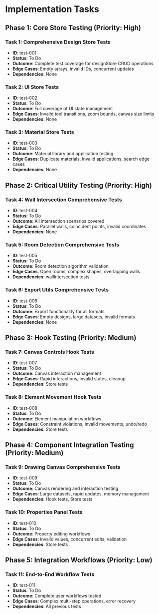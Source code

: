 # Implementation Tasks

## Phase 1: Core Store Testing (Priority: High)

### Task 1: Comprehensive Design Store Tests
- **ID**: test-001
- **Status**: To Do
- **Outcome**: Complete test coverage for designStore CRUD operations
- **Edge Cases**: Empty arrays, invalid IDs, concurrent updates
- **Dependencies**: None

### Task 2: UI Store Tests
- **ID**: test-002
- **Status**: To Do
- **Outcome**: Full coverage of UI state management
- **Edge Cases**: Invalid tool transitions, zoom bounds, canvas size limits
- **Dependencies**: None

### Task 3: Material Store Tests
- **ID**: test-003
- **Status**: To Do
- **Outcome**: Material library and application testing
- **Edge Cases**: Duplicate materials, invalid applications, search edge cases
- **Dependencies**: None

## Phase 2: Critical Utility Testing (Priority: High)

### Task 4: Wall Intersection Comprehensive Tests
- **ID**: test-004
- **Status**: To Do
- **Outcome**: All intersection scenarios covered
- **Edge Cases**: Parallel walls, coincident points, invalid coordinates
- **Dependencies**: None

### Task 5: Room Detection Comprehensive Tests
- **ID**: test-005
- **Status**: To Do
- **Outcome**: Room detection algorithm validation
- **Edge Cases**: Open rooms, complex shapes, overlapping walls
- **Dependencies**: wallIntersection tests

### Task 6: Export Utils Comprehensive Tests
- **ID**: test-006
- **Status**: To Do
- **Outcome**: Export functionality for all formats
- **Edge Cases**: Empty designs, large datasets, invalid formats
- **Dependencies**: None

## Phase 3: Hook Testing (Priority: Medium)

### Task 7: Canvas Controls Hook Tests
- **ID**: test-007
- **Status**: To Do
- **Outcome**: Canvas interaction management
- **Edge Cases**: Rapid interactions, invalid states, cleanup
- **Dependencies**: Store tests

### Task 8: Element Movement Hook Tests
- **ID**: test-008
- **Status**: To Do
- **Outcome**: Element manipulation workflows
- **Edge Cases**: Constraint violations, invalid movements, undo/redo
- **Dependencies**: Store tests

## Phase 4: Component Integration Testing (Priority: Medium)

### Task 9: Drawing Canvas Comprehensive Tests
- **ID**: test-009
- **Status**: To Do
- **Outcome**: Canvas rendering and interaction testing
- **Edge Cases**: Large datasets, rapid updates, memory management
- **Dependencies**: Hook tests, Store tests

### Task 10: Properties Panel Tests
- **ID**: test-010
- **Status**: To Do
- **Outcome**: Property editing workflows
- **Edge Cases**: Invalid values, concurrent edits, validation
- **Dependencies**: Store tests

## Phase 5: Integration Workflows (Priority: Low)

### Task 11: End-to-End Workflow Tests
- **ID**: test-011
- **Status**: To Do
- **Outcome**: Complete user workflows tested
- **Edge Cases**: Complex multi-step operations, error recovery
- **Dependencies**: All previous tests